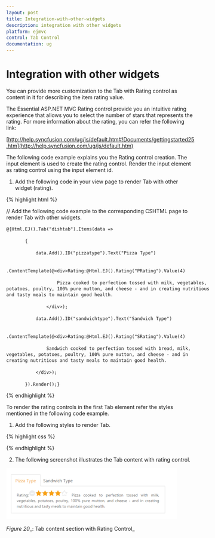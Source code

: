 ```yaml
---
layout: post
title: Integration-with-other-widgets
description: integration with other widgets
platform: ejmvc
control: Tab Control
documentation: ug
---
```


# Integration with other widgets

You can provide more customization to the Tab with Rating control as content in it for describing the item rating value.

The Essential ASP.NET MVC Rating control provide you an intuitive rating experience that allows you to select the number of stars that represents the rating. For more information about the rating, you can refer the following link:

[http://help.syncfusion.com/ug/js/default.htm#!Documents/gettingstarted25.htm](http://help.syncfusion.com/ug/js/default.htm)

The following code example explains you the Rating control creation. The input element is used to create the rating control. Render the input element as rating control using the input element id. 

1. Add the following code in your view page to render Tab with other widget (rating).



{% highlight html %}

// Add the following code example to the corresponding CSHTML page to render Tab with other widgets.



<div style="width:550px">

    @{Html.EJ().Tab("dishtab").Items(data =>

           {

               data.Add().ID("pizzatype").Text("Pizza Type")

                   .ContentTemplate(@<div>Rating:@Html.EJ().Rating("PRating").Value(4)

                       Pizza cooked to perfection tossed with milk, vegetables, potatoes, poultry, 100% pure mutton, and cheese - and in creating nutritious and tasty meals to maintain good health.

                   </div>);

               data.Add().ID("sandwichtype").Text("Sandwich Type")

                   .ContentTemplate(@<div>Rating:@Html.EJ().Rating("SRating").Value(4)

                   Sandwich cooked to perfection tossed with bread, milk, vegetables, potatoes, poultry, 100% pure mutton, and cheese - and in creating nutritious and tasty meals to maintain good health.

               </div>);

           }).Render();}

</div>

{% endhighlight %}

To render the rating controls in the first Tab element refer the styles mentioned in the following code example. 

1. Add the following styles to render Tab.

{% highlight css %}

<style type="text/css" class="cssStyles">

        .dishRating {

            position: absolute;

            margin: -31px 0px 0px 80px;

        }       

    </style>

{% endhighlight %}


2. The following screenshot illustrates the Tab content with rating control. 

![](Integration-with-other-widgets_images/Integration-with-other-widgets_img1.png)



_Figure 20__: Tab content section with Rating Control_

